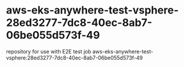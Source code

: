 # aws-eks-anywhere-test-vsphere-28ed3277-7dc8-40ec-8ab7-06be055d573f-49
repository for use with E2E test job aws-eks-anywhere-test-vsphere:28ed3277-7dc8-40ec-8ab7-06be055d573f-49
